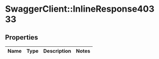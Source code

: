 # SwaggerClient::InlineResponse40333

## Properties
Name | Type | Description | Notes
------------ | ------------- | ------------- | -------------

